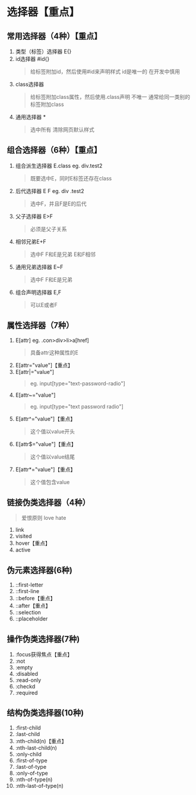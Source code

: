 # 选择器【重点】
## 常用选择器（4种）【重点】
1. 类型（标签）选择器 E{}
2. id选择器 #id{}
	> 给标签附加id，然后使用#id来声明样式
	> id是唯一的
	> 在开发中慎用
3. class选择器
	> 给标签附加class属性，然后使用.class声明
	> 不唯一
	> 通常给同一类别的标签附加class
4. 通用选择器 *
	> 选中所有
	> 清除网页默认样式
## 组合选择器（6种）【重点】
1. 组合派生选择器 E.class   eg. div.test2
	> 既要选中E，同时E标签还存在class
2. 后代选择器 E F eg. div .test2
	> 选中F，并且F是E的后代
3. 父子选择器 E>F 
	> 必须是父子关系
4. 相邻兄弟E+F 
	> 选中F
	> F和E是兄弟
	> E和F相邻
5. 通用兄弟选择器 E~F
	> 选中F
	> F和E是兄弟
6. 组合声明选择器 E,F
	> 可以E或者F
## 属性选择器（7种）
1. E[attr]  eg. .con>div>li>a[href]
	> 具备attr这种属性的E
2. E[attr="value"]【重点】
3. E[attr|="value"]
	>eg. input[type="text-password-radio"]
4. E[attr~="value"]
	>eg. input[type="text password radio"]
5. E[attr^="value"]【重点】
	> 这个值以value开头
6. E[attr$="value"]【重点】
	> 这个值以value结尾
7. E[attr*="value"]【重点】
	> 这个值包含value
## 链接伪类选择器（4种）
> 爱恨原则 love hate
1. link
2. visited
3. hover【重点】
4. active
## 伪元素选择器(6种)
1. ::first-letter
2. ::first-line
3. ::before【重点】
4. ::after【重点】
5. ::selection
6. ::placeholder
## 操作伪类选择器(7种)
1. :focus获得焦点【重点】
2. :not
3. :empty
4. :disabled
5. :read-only
6. :checkd
7. :required
## 结构伪类选择器(10种)
1. :first-child
2. :last-child
3. :nth-child(n)【重点】
4. :nth-last-child(n)
5. :only-child
6. :first-of-type
7. :last-of-type
8. :only-of-type
9. :nth-of-type(n)
10. :nth-last-of-type(n)